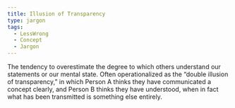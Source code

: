 ```yaml
---
title: Illusion of Transparency
type: jargon
tags:
  - LessWrong
  - Concept
  - Jargon
---
```




The tendency to overestimate the degree to which others understand our statements or our mental state. Often operationalized as the “double illusion of transparency,” in which Person A thinks they have communicated a concept clearly, and Person B thinks they have understood, when in fact what has been transmitted is something else entirely.  
 